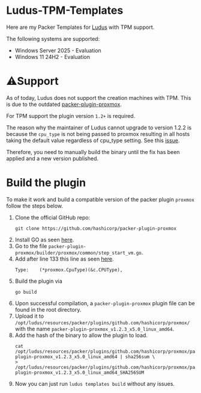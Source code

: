 # Ludus-TPM-Templates
Here are my Packer Templates for [Ludus](https://gitlab.com/badsectorlabs/ludus/-/tree/main?ref_type=heads) with TPM support.

The following systems are supported:
* Windows Server 2025 - Evaluation
* Windows 11 24H2 - Evaluation

# ⚠️Support
As of today, Ludus does not support the creation machines with TPM. This is due to the outdated [packer-plugin-proxmox](https://github.com/hashicorp/packer-plugin-proxmox).

For TPM support the plugin version `1.2+` is required.

The reason why the maintainer of Ludus cannot upgrade to version 1.2.2 is because the `cpu_type` is not being passed to proxmox resulting in all hosts taking the default value regardless of cpu_type setting. See this [issue](https://github.com/hashicorp/packer-plugin-proxmox/issues/307).

Therefore, you need to manually build the binary until the fix has been applied and a new version published.

# Build the plugin
To make it work and build a compatible version of the packer plugin `proxmox` follow the steps below.

1. Clone the official GitHub repo:  
    ```
    git clone https://github.com/hashicorp/packer-plugin-proxmox
    ```    
2. Install GO as seen [here](https://go.dev/doc/install).
3. Go to the file `packer-plugin-proxmox/builder/proxmox/common/step_start_vm.go`.
4. Add after line 133 this line as seen [here](https://github.com/hashicorp/packer-plugin-proxmox/pull/308/files).
   ```
   Type:    (*proxmox.CpuType)(&c.CPUType),
   ```
5. Build the plugin via
   ```
   go build
   ```
6. Upon successful compilation, a `packer-plugin-proxmox` plugin file can be found in the root directory.
7. Upload it to `/opt/ludus/resources/packer/plugins/github.com/hashicorp/proxmox/` with the name `packer-plugin-proxmox_v1.2.3_x5.0_linux_amd64`.
8. Add the hash of the binary to allow the plugin to load. 
    ```
    cat /opt/ludus/resources/packer/plugins/github.com/hashicorp/proxmox/packer-plugin-proxmox_v1.2.3_x5.0_linux_amd64 | sha256sum \
    > /opt/ludus/resources/packer/plugins/github.com/hashicorp/proxmox/packer-plugin-proxmox_v1.2.3_x5.0_linux_amd64_SHA256SUM
    ```
9. Now you can just run `ludus templates build` without any issues.